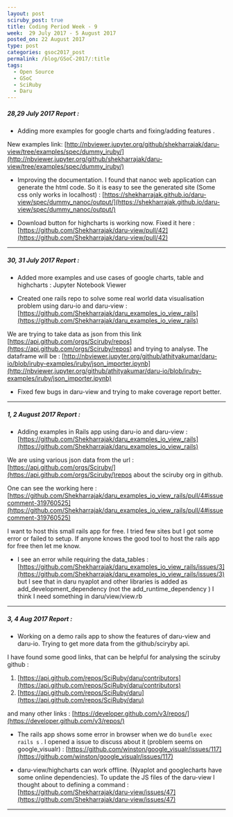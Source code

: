 ```yaml
---
layout: post
sciruby_post: true
title: Coding Period Week - 9
week:  29 July 2017 - 5 August 2017
posted_on: 22 August 2017
type: post
categories: gsoc2017_post
permalink: /blog/GSoC-2017/:title
tags:
  - Open Source
  - GSoC
  - SciRuby
  - Daru
---
```



####


##### 28,29 July 2017 Report :

- Adding more examples for google charts and fixing/adding features .

New examples link: [http://nbviewer.jupyter.org/github/shekharrajak/daru-view/tree/examples/spec/dummy_iruby/](http://nbviewer.jupyter.org/github/shekharrajak/daru-view/tree/examples/spec/dummy_iruby/)

- Improving the documentation. I found that nanoc web application can generate the html code. So it is easy to see the generated site (Some css only works in localhost) : [https://shekharrajak.github.io/daru-view/spec/dummy_nanoc/output/](https://shekharrajak.github.io/daru-view/spec/dummy_nanoc/output/)

- Download button for highcharts is working now. Fixed it here :
[https://github.com/Shekharrajak/daru-view/pull/42](https://github.com/Shekharrajak/daru-view/pull/42)


-------------------------------------------------

##### 30, 31 July 2017 Report :

- Added more examples and use cases of google charts, table and highcharts : Jupyter Notebook Viewer

- Created one rails repo to solve some real world data visualisation problem using daru-io and daru-view : [https://github.com/Shekharrajak/daru_examples_io_view_rails](https://github.com/Shekharrajak/daru_examples_io_view_rails)

We are trying to take data as json from this link [https://api.github.com/orgs/Sciruby/repos](https://api.github.com/orgs/Sciruby/repos)
 and  trying to analyse. The dataframe will be : [http://nbviewer.jupyter.org/github/athityakumar/daru-io/blob/iruby-examples/iruby/json_importer.ipynb](http://nbviewer.jupyter.org/github/athityakumar/daru-io/blob/iruby-examples/iruby/json_importer.ipynb)

- Fixed few bugs in daru-view and trying to make coverage report better.



-------------------------------------------------

##### 1, 2 August 2017 Report :

- Adding examples in Rails app using daru-io and daru-view : [https://github.com/Shekharrajak/daru_examples_io_view_rails](https://github.com/Shekharrajak/daru_examples_io_view_rails)

We are using various json data from the url : [https://api.github.com/orgs/Sciruby/](https://api.github.com/orgs/Sciruby/)repos about the sciruby org in github.

One can see the working here : [https://github.com/Shekharrajak/daru_examples_io_view_rails/pull/4#issuecomment-319760525](https://github.com/Shekharrajak/daru_examples_io_view_rails/pull/4#issuecomment-319760525)

I want to host this small rails app for free. I tried few sites but I got some error or failed to setup. If anyone knows the good tool to host the rails app for free then let me know.

- I see an error while requiring the data_tables : [https://github.com/Shekharrajak/daru_examples_io_view_rails/issues/3](https://github.com/Shekharrajak/daru_examples_io_view_rails/issues/3) but I see that in daru nyaplot and other libraries is added as add_development_dependency (not the add_runtime_dependency )
I think I need something in daru/view/view.rb

-------------------------------------------------

##### 3, 4 Aug 2017 Report :

- Working on a demo rails app to show the features of daru-view and daru-io. Trying to get more data from the github/sciryby api.

I have found some good links, that can be helpful for analysing the sciruby github :

1. [https://api.github.com/repos/SciRuby/daru/contributors](https://api.github.com/repos/SciRuby/daru/contributors)
2. [https://api.github.com/repos/SciRuby/daru](https://api.github.com/repos/SciRuby/daru)

and many other links : [https://developer.github.com/v3/repos/](https://developer.github.com/v3/repos/)

- The rails app shows some error in browser when we do `bundle exec rails s` . I opened a issue to discuss about it (problem seems on google_visualr) : [https://github.com/winston/google_visualr/issues/117](https://github.com/winston/google_visualr/issues/117)

- daru-view/highcharts can work offline. (Nyaplot and googlecharts have some online dependencies). To update the JS files of the daru-view I thought about to defining a command : [https://github.com/Shekharrajak/daru-view/issues/47](https://github.com/Shekharrajak/daru-view/issues/47)

-------------------------------------------------

